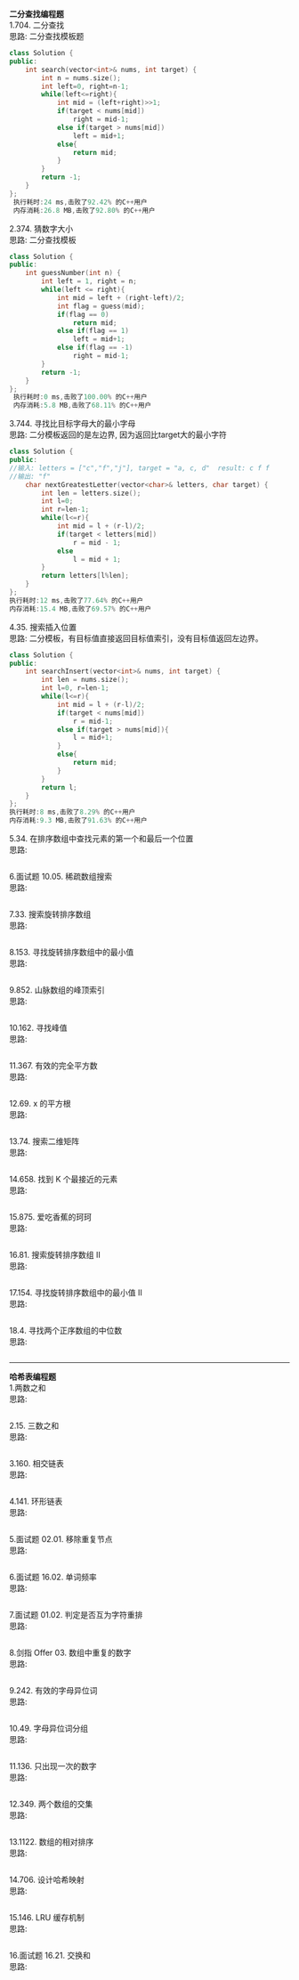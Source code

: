 **二分查找编程题**   
1.704. 二分查找   
思路: 二分查找模板题      
```c++
class Solution {
public:
    int search(vector<int>& nums, int target) {
        int n = nums.size();
        int left=0, right=n-1;
        while(left<=right){
            int mid = (left+right)>>1;
            if(target < nums[mid])
                right = mid-1;
            else if(target > nums[mid])
                left = mid+1;
            else{
                return mid;
            }
        }
        return -1;
    }
};
 执行耗时:24 ms,击败了92.42% 的C++用户    
 内存消耗:26.8 MB,击败了92.80% 的C++用户     
```

2.374. 猜数字大小  
思路: 二分查找模板    
```c++
class Solution {
public:
    int guessNumber(int n) {
        int left = 1, right = n;
        while(left <= right){
            int mid = left + (right-left)/2;
            int flag = guess(mid);
            if(flag == 0)
                return mid;
            else if(flag == 1)
                left = mid+1;
            else if(flag == -1)
                right = mid-1;
        }
        return -1;
    }
};
 执行耗时:0 ms,击败了100.00% 的C++用户   
 内存消耗:5.8 MB,击败了68.11% 的C++用户    
```

3.744. 寻找比目标字母大的最小字母                     
思路: 二分模板返回的是左边界, 因为返回比target大的最小字符              
```c++
class Solution {
public:
//输入: letters = ["c","f","j"], target = "a, c, d"  result: c f f
//输出: "f"
    char nextGreatestLetter(vector<char>& letters, char target) {
        int len = letters.size();
        int l=0;
        int r=len-1;
        while(l<=r){
            int mid = l + (r-l)/2;
            if(target < letters[mid])
                r = mid - 1;
            else
                l = mid + 1;
        }
        return letters[l%len];
    }
};
执行耗时:12 ms,击败了77.64% 的C++用户     
内存消耗:15.4 MB,击败了69.57% 的C++用户        
```

4.35. 搜索插入位置            
思路: 二分模板，有目标值直接返回目标值索引，没有目标值返回左边界。   
```c++
class Solution {
public:
    int searchInsert(vector<int>& nums, int target) {
        int len = nums.size();
        int l=0, r=len-1;
        while(l<=r){
            int mid = l + (r-l)/2;
            if(target < nums[mid])
                r = mid-1;
            else if(target > nums[mid]){
                l = mid+1;
            }
            else{
                return mid;
            }
        }
        return l;
    }
};
执行耗时:8 ms,击败了8.29% 的C++用户    
内存消耗:9.3 MB,击败了91.63% 的C++用户      
```

5.34. 在排序数组中查找元素的第一个和最后一个位置  
思路:
```c++


```

6.面试题 10.05. 稀疏数组搜索  
思路:
```c++


```

7.33. 搜索旋转排序数组  
思路:
```c++


```

8.153. 寻找旋转排序数组中的最小值  
思路:
```c++


```

9.852. 山脉数组的峰顶索引  
思路:
```c++


```

10.162. 寻找峰值  
思路:
```c++


```

11.367. 有效的完全平方数  
思路:
```c++


```

12.69. x 的平方根  
思路:
```c++


```

13.74. 搜索二维矩阵  
思路:
```c++


```

14.658. 找到 K 个最接近的元素  
思路:
```c++


```

15.875. 爱吃香蕉的珂珂  
思路:
```c++


```

16.81. 搜索旋转排序数组 II  
思路:
```c++


```

17.154. 寻找旋转排序数组中的最小值 II  
思路:
```c++


```

18.4. 寻找两个正序数组的中位数         
思路:
```c++


```
___


**哈希表编程题**          
1.两数之和                    
思路:
```c++


```

2.15. 三数之和            
思路:
```c++


```

3.160. 相交链表              
思路:
```c++


```

4.141. 环形链表                  
思路:
```c++


```

5.面试题 02.01. 移除重复节点        
思路:
```c++


```

6.面试题 16.02. 单词频率               
思路:
```c++


```

7.面试题 01.02. 判定是否互为字符重排         
思路:
```c++


```

8.剑指 Offer 03. 数组中重复的数字  
思路:
```c++


```

9.242. 有效的字母异位词  
思路:
```c++


```

10.49. 字母异位词分组  
思路:
```c++


```

11.136. 只出现一次的数字  
思路:
```c++


```

12.349. 两个数组的交集  
思路:
```c++


```

13.1122. 数组的相对排序  
思路:
```c++


```

14.706. 设计哈希映射  
思路:
```c++


```

15.146. LRU 缓存机制  
思路:
```c++


```

16.面试题 16.21. 交换和  
思路:
```c++


```



























